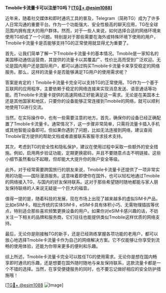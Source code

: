 **Tmobile卡流量卡可以注册TG吗？[[TG💪+ @esim1088](https://t.me/s/esim1088)]**

近年来，随着社交媒体和即时通讯工具的普及，Telegram（简称TG）成为了许多人日常沟通的重要平台。作为一个功能强大、安全性极高的聊天应用，TG在全球范围内拥有庞大的用户群体。然而，对于一些人来说，如何选择合适的网络环境来使用TG却成了一个问题。特别是对于那些需要在海外或特殊环境下使用的用户，Tmobile卡流量卡是否能够支持TG的正常使用就显得尤为重要了。

首先，让我们简单了解一下Tmobile卡流量卡的基本情况。Tmobile是一家知名的美国移动通信运营商，其提供的流量卡以其覆盖广、性价比高而受到广泛欢迎。无论是国内用户还是国际用户，都可以通过购买Tmobile卡流量卡来享受稳定的网络服务。那么，这样的流量卡是否能够满足TG用户的使用需求呢？

答案是肯定的！Tmobile卡流量卡完全可以支持TG的正常使用。TG作为一个基于互联网的应用程序，主要依赖于稳定的网络连接来实现消息发送、语音通话等功能。而Tmobile卡流量卡提供的高速网络正好能满足这一需求。无论是在美国本土还是其他国家和地区，只要你的设备能够正常连接到Tmobile的网络，就可以顺利地使用TG进行交流。

当然，在实际操作中，也有一些需要注意的地方。首先，确保你的设备已经正确配置了Tmobile卡流量卡。通常情况下，这一步骤非常简单，只需将流量卡插入手机或其他智能设备即可。但如果你遇到了问题，比如无法连接到网络，建议查阅Tmobile官方提供的帮助文档或者直接联系客服寻求技术支持。

其次，考虑到TG的安全性和隐私保护，建议在使用过程中采取一些额外的安全措施。例如，启用两步验证功能，定期更换密码，并且不要随意点击不明链接。这些小细节虽然看似不起眼，但却能大大提升你的账户安全等级。

此外，对于经常需要跨国旅行的朋友来说，Tmobile卡流量卡还提供了一项非常实用的功能——国际漫游服务。这意味着即使你在国外，也可以轻松地通过Tmobile的网络接入TG，与国内的好友保持联系。这对于那些希望随时随地都能与家人朋友保持联络的人来说无疑是一个巨大的福音。

值得一提的是，随着科技的发展，现在市场上出现了越来越多的虚拟SIM卡产品，比如eSIM卡。相比传统的实体SIM卡，eSIM卡具有体积小巧、无需物理插拔等优点，特别适合那些喜欢频繁更换设备的用户。如果你对eSIM卡感兴趣的话，不妨关注一下相关的品牌和服务商，它们往往也能提供类似Tmobile这样优质的网络支持。

最后，无论你是刚接触TG的新手，还是已经熟练掌握各项功能的老用户，都可以放心地选择Tmobile卡流量卡作为自己的网络解决方案。它不仅能够让你享受到流畅的使用体验，还能为你带来更多的便利和乐趣。

综上所述，Tmobile卡流量卡完全可以胜任TG的使用需求。无论你是想在国内畅享即时通讯的乐趣，还是想要在国外随时随地与亲友保持联系，这款流量卡都是一个不错的选择。当然，在享受便捷服务的同时，也不要忘记做好相应的安全防护措施哦！

[[TG💪+ @esim1088](https://t.me/s/esim1088) ![Image](https://i.postimg.cc/4NQfJmqS/Snipaste-2025-05-13-00-14-12.png)]